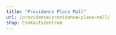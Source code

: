 ```yaml
---
title: "Providence Place Mall"
url: /providence/providence-place-mall/
shop: Einkaufszentrum
---
```

